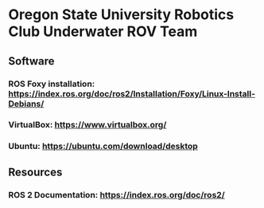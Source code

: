 # Oregon State University Robotics Club Underwater ROV Team

## Software
### ROS Foxy installation: https://index.ros.org/doc/ros2/Installation/Foxy/Linux-Install-Debians/
### VirtualBox: https://www.virtualbox.org/
### Ubuntu: https://ubuntu.com/download/desktop

## Resources
### ROS 2 Documentation: https://index.ros.org/doc/ros2/
